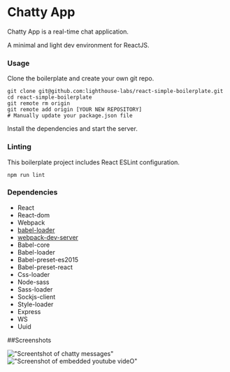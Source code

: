 # Chatty App

Chatty App is a real-time chat application.

A minimal and light dev environment for ReactJS.

### Usage

Clone the boilerplate and create your own git repo.

```
git clone git@github.com:lighthouse-labs/react-simple-boilerplate.git
cd react-simple-boilerplate
git remote rm origin
git remote add origin [YOUR NEW REPOSITORY]
# Manually update your package.json file
```

Install the dependencies and start the server.

### Linting

This boilerplate project includes React ESLint configuration.

```
npm run lint
```

### Dependencies

- React
- React-dom
- Webpack
- [babel-loader](https://github.com/babel/babel-loader)
- [webpack-dev-server](https://github.com/webpack/webpack-dev-server)
- Babel-core
- Babel-loader
- Babel-preset-es2015
- Babel-preset-react
- Css-loader
- Node-sass
- Sass-loader
- Sockjs-client
- Style-loader
- Express
- WS
- Uuid

##Screenshots

!["Screentshot of chatty messages"](https://github.com/gizemocak/react-simple-boilerplate/blob/b014f3056b6e068ed30702e02253f5be6ae7cb47/docs/color-change.png?raw=true)
!["Screenshot of embedded youtube videO"](https://github.com/gizemocak/react-simple-boilerplate/blob/master/docs/embedded-youtube-videos.png?raw=true)
